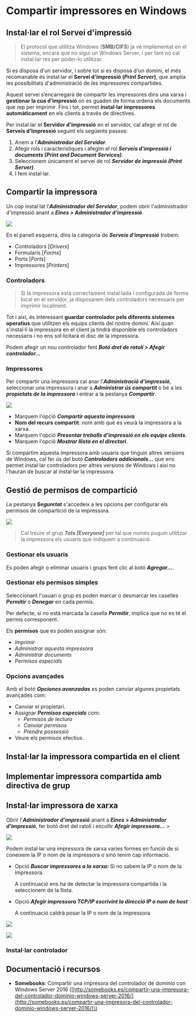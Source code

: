 # Compartir impressores en Windows

## Instal·lar el rol Servei d'impressió

> El protocol que utilitza Windows \(**SMB/CIFS**\) ja ve implementat en el sistema, encara que no sigui un Windows Server, i per tant no cal instal·lar res per poder-lo utilitzar.

Si es disposa d'un servidor, i sobre tot si es disposa d'un domini, el més recomanable és instal·lar el **Servei d'impressió \(**_**Print Server**_**\)**, que amplia les possibilitats d'administració de les impressores compartides.

Aquest servei s’encarregarà de compartir les impressores dins una xarxa i **gestionar la cua d’impressió** on es guaden de forma ordena els documents que rep per imprimir. Fins i tot, permet **instal·lar impressores automàticament** en els clients a través de directives.

Per instal·lar el **Servidor d'impressió** en el servidor, cal afegir el rol de **Serveis d’Impressió** seguint els següents passos:

1. Anem a l’_**Administrador del Servidor**_.
2. Afegir rols i característiques i afegim el rol _**Serveis d'impressió i documents \(Print and Document Services\)**_.
3. Seleccionem únicament el servei de rol _**Servidor de impressió \(Print Server\)**_.
4. I fem instal·lar.

## Compartir la impressora

Un cop instal·lat l’_**Administrador del Servidor**_, podem obrir l'administrador d'impressió anant a _**Eines &gt; Administrador d'impressió**_.

![](../../.gitbook/assets/uf3-win-print-management.png)

En el panell esquerra, dins la categoria de _**Serveis d'impressió**_ trobem:

* Controladors \[_Drivers_\]
* Formularis \[_Forms_\]
* Ports \[_Ports_\]
* Impressores \[_Printers_\]

### Controladors

> Si la impressora està correctament instal·lada i configurada de forma local en el servidor, ja disposarem dels controladors necessaris per imprimir localment.

Tot i així, és interessant **guardar controlador pels diferents sistemes operatius** que utilitzen els equips clients del nostre domini. Així quan s'instal·li la impressora en el client ja tindrà disponible els controladors necessaris i no ens sol·licitarà el disc de la impressora.

Podem afegir un nou controlador fent _**Botó dret de ratolí &gt; Afegir controlador...**_

### Impressores

Per compartir una impressora cal anar l'_**Administració d'impressió**_, seleccionar una impressora i anar a _**Administrar ús compartit**_ o bé a les _**propietats de la impressora**_ i entrar a la pestanya _**Compartir**_.

![](../../.gitbook/assets/uf3-compartir-impressora-general.png)

* Marquem l'opció _**Compartir aquesta impressora**_
* **Nom del recurs compartit**: nom amb què es veurà la impressora a la xarxa.
* Marquem l'opció _**Presentar treballs d'impressió en els equips clients**_.
* Marquem l'opció _**Mostrar llista en el directori**_.

Si compartim aquesta impressora amb usuaris que tinguin altres versions de Windows, cal fer ús del botó _**Controladors addicionals...**_ que ens permet instal·lar controladors per altres versions de Windows i així no l'hauran de buscar al instal·lar la impressora.

## Gestió de permisos de compartició

La pestanya _**Seguretat**_ s'accedeix a les opcions per configurar els permisos de compartició de la impressora.

![](../../.gitbook/assets/uf3-compartir-impressora.png)

> Cal treure el grup _**Tots \[Everyone\]**_ per tal que només puguin utilitzar la impressora els usuaris que indiquem a continuació.

### Gestionar els usuaris

Es poden afegir o eliminar usuaris i grups fent clic al botó _**Agregar...**_.

### Gestionar els permisos simples

Seleccionant l'usuari o grup es poden marcar o desmarcar les caselles _**Permitir**_ o _**Denegar**_ en cada permís.

Per defecte, si no està marcada la casella _**Permitir**_, implica que no es té el permís corresponent.

Els **permisos** que es poden assignar són:

* _Imprimir_
* _Administrar aquesta impressora_
* _Administrar documents_ 
* _Permisos especials_

### Opcions avançades

Amb el botó _**Opciones avanzadas**_ es poden canviar algunes propietats avançades com:

* Canviar el propietari.
* Assignar _**Permisos especials**_ com: 
  * _Permisos de lectura_ 
  * _Canviar permisos_  
  * _Prendre possessió_
* Veure els permisos efectius.

## Instal·lar la impressora compartida en el client

## Implementar impressora compartida amb directiva de grup

## Instal·lar impressora de xarxa

Obrir l'_**Administrador d'impressió**_ anant a _**Eines &gt; Administrador d'impressió**_, fer botó dret del ratolí i escollir _**Afegir impressora...**_ &gt;

![](../../.gitbook/assets/uf3-afegir-impressora-buscar.png)

Podem instal·lar una impressora de xarxa varies formes en funció de si coneixem la IP o nom de la impressora o sinó tenim cap informació.

* Opció _**Buscar impressores a la xarxa:**_ Si no sabem la IP o nom de la impressora.

  A continuació ens ha de detectar la impressora compartida i la seleccionem de la llista.

* Opció _**Afegir impressora TCP/IP escrivint la direcció IP o nom de host**_

  A continuació caldrà posar la IP o nom de la impressora  

![](../../.gitbook/assets/uf3-afegir-impressora-ip.png)



![](https://github.com/ldediegom/gitbook-sox/tree/da301902aefdc6f0c12f6016f9e43f8cf24607bf/.gitbook/assets/uf3-afegir-impressora-ip.png)

### Instal·lar controlador

## Documentació i recursos

* **Somebooks**: Compartir una impresora del controlador de dominio con Windows Server 2016 \([http://somebooks.es/compartir-una-impresora-del-controlador-dominio-windows-server-2016/](http://somebooks.es/compartir-una-impresora-del-controlador-dominio-windows-server-2016/)\)

